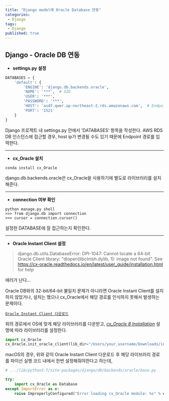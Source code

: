```yaml
---
title: "Django model에 Oracle Database 연동"
categories:
 - Django
tags:
 - Django
published: true
---
```


## Django - Oracle DB 연동

+ **settings.py 설정**
```python
DATABASES = {
	'default': {
		'ENGINE': 'django.db.backends.oracle',
		'NAME': '***',  # SID
		'USER': '***',
		'PASSWORD': '***',
		'HOST': 'asdf.qwer.ap-northeast-2.rds.amazonaws.com',  # Endpoint 또는 host명
		'PORT': '1521'
	}
}
```
Django 프로젝트 내 settings.py 안에서 'DATABASES' 항목을 작성한다. AWS RDS DB 인스턴스에 접근할 경우, host ip가 변경될 수도 있기 때문에 Endpoint 경로를 입력한다.

---
+ **cx_Oracle 설치**
```
conda install cx_Oracle
```
django.db.backends.oracle은 cx_Oracle을 사용하기에 별도로 라이브러리를 설치해준다.

---
+ **connection 여부 확인**
```
python manage.py shell
>>> from django.db import connection
>>> cursor = connection.cursor()
```
설정한 DATABASE에 잘 접근하는지 확인한다.

---
+ **Oracle Instant Client 설정**
> django.db.utils.DatabaseError: DPI-1047: Cannot locate a 64-bit Oracle Client library: "dlopen(libclntsh.dylib, 1): image not found". See https://cx-oracle.readthedocs.io/en/latest/user_guide/installation.html for help

애러가 난다...

Oracle DB와의 32-bit/64-bit 불일치 문제가 아니라면 Oracle Instant Client를 설치하지 않았거나, 설치는 했으나 cx_Oracle에서 해당 경로를 인식하지 못해서 발생하는 문제이다.

[`Oracle Instant Client 다운로드`](https://www.oracle.com/database/technologies/instant-client/downloads.html)

위의 경로에서 OS에 맞게 해당 라이브러리를 다운받고, [*cx_Oracle 8 Installation*](https://cx-oracle.readthedocs.io/en/latest/user_guide/installation.html#) 설명에 따라 라이브러리를 설정한다.

```python
import cx_Oracle
cx_Oracle.init_oracle_client(lib_dir="/Users/your_username/Downloads/instantclient_19_8")
```
macOS의 경우, 위와 같이 Oracle Instant Client 다운로드 후 해당 라이브러리 경로를 파이선 실행 코드 내에서 한번 설정해줘야한다고 하는데,
```python
# .../lib/python3.7/site-packages/django/db/backends/oracle/base.py

try:  
    import cx_Oracle as Database  
except ImportError as e:  
    raise ImproperlyConfigured("Error loading cx_Oracle module: %s" % e)
```
<!--stackedit_data:
eyJoaXN0b3J5IjpbLTEwNjg2OTc2MTQsMjAyOTk5MDg0LC0xMj
M3NDEwNTM0LDIwOTkzMDcwNjksLTIwNDQwMTY5MDksLTE4Mzc4
ODY0NzcsLTE0MjMyNjYwNjVdfQ==
-->
